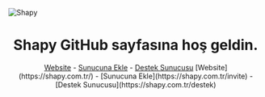 ![Shapy](https://user-images.githubusercontent.com/63150613/208253996-7c1cb44c-11c2-4c63-997e-ed711bd639f1.png)
<div align="center">
  <h1>Shapy GitHub sayfasına hoş geldin.</h1>
  <a href="https://shapy.com.tr/">Website</a> - <a href="https://shapy.com.tr/invite">Sunucuna Ekle</a> - <a href="https://shapy.com.tr/destek">Destek Sunucusu</a>
  [Website](https://shapy.com.tr/) - [Sunucuna Ekle](https://shapy.com.tr/invite) - [Destek Sunucusu](https://shapy.com.tr/destek)
</div>
